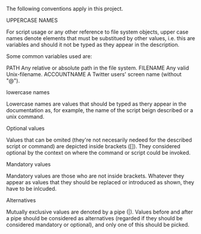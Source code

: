 The following conventions apply in this project.

UPPERCASE NAMES

For script usage or any other reference to file system objects, upper case names denote elements that must be substitued by other values, i.e. this are variables and should it not be typed as they appear in the description.

Some common variables used are:

PATH		Any relative or absolute path in the file system.
FILENAME	Any valid Unix-filename.
ACCOUNTNAME	A Twitter users' screen name (without "@").

lowercase names

Lowercase names are values that should be typed as thery appear in the documentation as, for example, the name of the script beign described or a unix command.


Optional values

Values that can be omited (they're not necesarily nedeed for the described script or command) are depicted inside brackets ([]). They considered optional by the context on where the command or script could be invoked.


Mandatory values

Mandatory values are those who are not inside brackets. Whatever they appear as values that they should be replaced or introduced as shown, they have to be inlcuded. 


Alternatives

Mutually exclusive values are denoted by a pipe (|). Values before and after a pipe should be considered as alternatives (regarded if they should be considered mandatory or optional), and only one of this should be picked.
